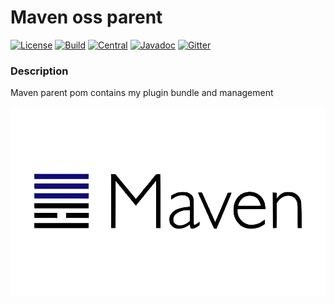 # Maven oss parent

[![License][License-Image]][License-Url] 
[![Build][Build-Status-Image]][Build-Status-Url]
[![Central][Central-image]][Central-Url]
[![Javadoc][javadoc-image]][javadoc-Url]
[![Gitter][Gitter-image]][Gitter-Url] 

### Description
Maven parent pom contains my plugin bundle and management

![maven-parent](banner.png "maven-parent")

[License-Url]: https://www.apache.org/licenses/LICENSE-2.0
[License-Image]: https://img.shields.io/badge/License-Apache2-blue.svg
[github-release]: https://github.com/YunaBraska/maven-parent
[Build-Status-Url]: https://travis-ci.org/YunaBraska/maven-parent
[Build-Status-Image]: https://travis-ci.org/YunaBraska/maven-parent.svg?branch=master
[Coverage-Url]: https://codecov.io/gh/YunaBraska/maven-parent?branch=master
[Coverage-image]: https://codecov.io/gh/YunaBraska/maven-parent/branch/master/graphs/badge.svg
[Version-url]: https://github.com/YunaBraska/maven-parent
[Version-image]: https://badge.fury.io/gh/YunaBraska%2Fmaven-parent.svg
[Central-url]: https://search.maven.org/#search%7Cga%7C1%7Ca%3A%22maven-parent%22
[Central-image]: https://maven-badges.herokuapp.com/maven-central/berlin.yuna/maven-parent/badge.svg
[Maintainable-Url]: https://codeclimate.com/github/YunaBraska/maven-parent
[Maintainable-image]: https://codeclimate.com/github/YunaBraska/maven-parent.svg
[Gitter-Url]: https://gitter.im/nats-streaming-server-embedded/Lobby
[Gitter-image]: https://img.shields.io/badge/gitter-join%20chat%20%E2%86%92-brightgreen.svg
[Javadoc-url]: http://javadoc.io/doc/berlin.yuna/maven-parent
[Javadoc-image]: http://javadoc.io/badge/berlin.yuna/maven-parent.svg